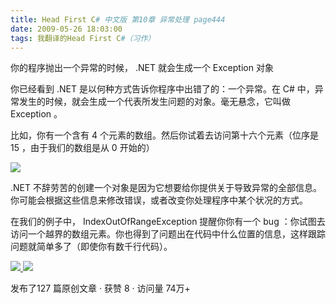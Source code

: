 ```yaml
---
title: Head First C# 中文版 第10章 异常处理 page444
date: 2009-05-26 18:03:00
tags: 我翻译的Head First C#（习作）
---
```

你的程序抛出一个异常的时候，  .NET  就会生成一个  Exception  对象

  

你已经看到  .NET  是以何种方式告诉你程序中出错了的：一个异常。在  C#  中，异常发生的时候，就会生成一个代表所发生问题的对象。毫无悬念，它叫做
Exception  。

  

比如，你有一个含有  4  个元素的数组。然后你试着去访问第十六个元素（位序是  15  ，由于我们的数组是从  0  开始的）

  

![](http://student.csdn.net/attachment/200905/26/39098_1243333016Hk78.jpg)

.NET  不辞劳苦的创建一个对象是因为它想要给你提供关于导致异常的全部信息。你可能会根据这些信息来修改错误，或者改变你处理程序中某个状况的方式。

  

在我们的例子中，  IndexOutOfRangeException  提醒你你有一个  bug
：你试图去访问一个越界的数组元素。你也得到了问题出在代码中什么位置的信息，这样跟踪问题就简单多了（即使你有数千行代码）。



[ ![](https://profile.csdnimg.cn/5/2/5/3_cuipengfei1)
![](https://g.csdnimg.cn/static/user-reg-year/1x/11.png)
](https://blog.csdn.net/cuipengfei1)



发布了127 篇原创文章  ·  获赞 8  ·  访问量 74万+

